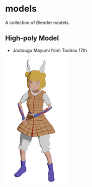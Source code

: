 # models
A collection of Blender models.

## High-poly Model
- Joutougu Mayumi from Touhou 17th  
<img src="high-poly/render-trim.png" width="200" height="400" />